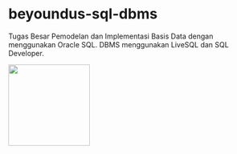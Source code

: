 # beyoundus-sql-dbms
Tugas Besar Pemodelan dan Implementasi Basis Data dengan menggunakan Oracle SQL. DBMS menggunakan LiveSQL dan SQL Developer.

<div style="display: flex;">
  <img width="162px" src="https://telkomuniversity.ac.id/wp-content/uploads/2019/03/Logo-Telkom-University-png-3430x1174.png">
</div>
